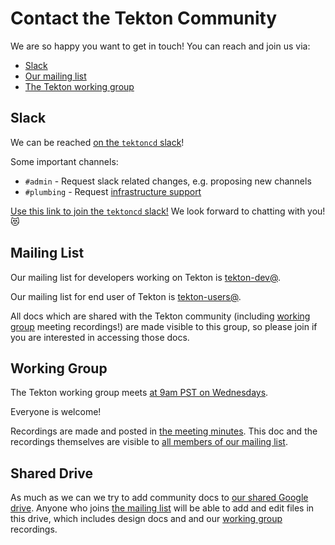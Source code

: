 # Contact the Tekton Community

We are so happy you want to get in touch! You can reach and join us via:

* [Slack](#slack)
* [Our mailing list](#mailing-list)
* [The Tekton working group](#working-group)

## Slack

We can be reached [on the `tektoncd` slack](https://tektoncd.slack.com/)!

Some important channels:

* `#admin` - Request slack related changes, e.g. proposing new channels
* `#plumbing` - Request [infrastructure support](https://github.com/tektoncd/plumbing#support)

[Use this link to join the `tektoncd` slack!](https://join.slack.com/t/tektoncd/shared_invite/enQtNjQ1NjQzNTQ3MDQwLWViNmMxYTI2ZDliMTAzZjAwNzM1OWQ4NzUwMTUzNWY3YTNlZTU4NmQyOGMwZTlmY2I5ODAzYzNmMDdiZDdjYjA) We look forward to chatting with you! 😻

## Mailing List

Our mailing list for developers working on Tekton is
[tekton-dev@](https://groups.google.com/forum/#!forum/tekton-dev).

Our mailing list for end user of Tekton is
[tekton-users@](https://groups.google.com/forum/#!forum/tekton-users).

All docs which are shared with the Tekton community (including
[working group](#working-group) meeting recordings!) are made visible to this group,
so please join if you are interested in accessing those docs.

## Working Group

The Tekton working group meets
[at 9am PST on Wednesdays](https://calendar.google.com/event?action=TEMPLATE&tmeid=bjc0aWJqMzVtYm04ZWt2NHJlajJmajdvNGtfMjAxOTA1MjlUMTYwMDAwWiBnb29nbGUuY29tX2Qzb3Zjdm8xcDMyMTloOTg5NTczdjk4Zm5zQGc&tmsrc=google.com_d3ovcvo1p3219h989573v98fns%40group.calendar.google.com&scp=ALL).

Everyone is welcome!

Recordings are made and posted in
[the meeting minutes](https://docs.google.com/document/d/1rPR7m1Oj0ip3bpd_bcS1sjZyPgGi_g9asF5YrExeESc).
This doc and the recordings themselves are visible to [all members of our mailing list](#mailing-list).

## Shared Drive

As much as we can we try to add community docs to
[our shared Google drive](https://drive.google.com/drive/u/0/folders/0AFOvPxM9MpebUk9PVA).
Anyone who joins [the mailing list](#mailing-list) will be able to add and edit files in this drive,
which includes design docs and and our [working group](#working-group) recordings.
